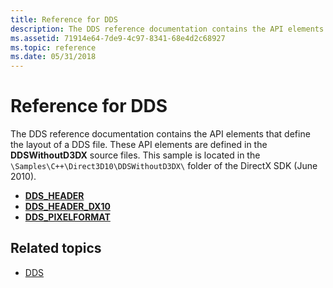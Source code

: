 ```yaml
---
title: Reference for DDS
description: The DDS reference documentation contains the API elements that define the layout of a DDS file.
ms.assetid: 71914e64-7de9-4c97-8341-68e4d2c68927
ms.topic: reference
ms.date: 05/31/2018
---
```


# Reference for DDS

The DDS reference documentation contains the API elements that define the layout of a DDS file. These API elements are defined in the **DDSWithoutD3DX** source files. This sample is located in the `\Samples\C++\Direct3D10\DDSWithoutD3DX\` folder of the DirectX SDK (June 2010).

-   [**DDS\_HEADER**](dds-header.md)
-   [**DDS\_HEADER\_DX10**](dds-header-dxt10.md)
-   [**DDS\_PIXELFORMAT**](dds-pixelformat.md)

## Related topics

* [DDS](dx-graphics-dds.md)
